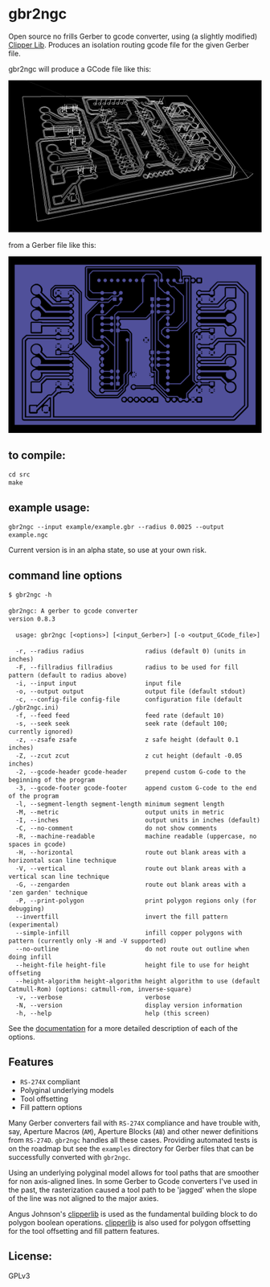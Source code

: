 gbr2ngc
=======

Open source no frills Gerber to gcode converter, using (a slightly modified) [Clipper Lib](http://www.angusj.com/delphi/clipper.php).  Produces an isolation routing gcode file for the given Gerber file.

gbr2ngc will produce a GCode file like this:

![gcode example](example/gcodeExample.png)

from a Gerber file like this:

![Gerber example](/example/gerbExample.png)


to compile:
-----------

    cd src
    make

example usage:
--------------

    gbr2ngc --input example/example.gbr --radius 0.0025 --output example.ngc

Current version is in an alpha state, so use at your own risk.

command line options
---

```
$ gbr2ngc -h

gbr2ngc: A gerber to gcode converter
version 0.8.3

  usage: gbr2ngc [<options>] [<input_Gerber>] [-o <output_GCode_file>]

  -r, --radius radius                 radius (default 0) (units in inches)
  -F, --fillradius fillradius         radius to be used for fill pattern (default to radius above)
  -i, --input input                   input file
  -o, --output output                 output file (default stdout)
  -c, --config-file config-file       configuration file (default ./gbr2ngc.ini)
  -f, --feed feed                     feed rate (default 10)
  -s, --seek seek                     seek rate (default 100; currently ignored)
  -z, --zsafe zsafe                   z safe height (default 0.1 inches)
  -Z, --zcut zcut                     z cut height (default -0.05 inches)
  -2, --gcode-header gcode-header     prepend custom G-code to the beginning of the program
  -3, --gcode-footer gcode-footer     append custom G-code to the end of the program
  -l, --segment-length segment-length minimum segment length
  -M, --metric                        output units in metric
  -I, --inches                        output units in inches (default)
  -C, --no-comment                    do not show comments
  -R, --machine-readable              machine readable (uppercase, no spaces in gcode)
  -H, --horizontal                    route out blank areas with a horizontal scan line technique
  -V, --vertical                      route out blank areas with a vertical scan line technique
  -G, --zengarden                     route out blank areas with a 'zen garden' technique
  -P, --print-polygon                 print polygon regions only (for debugging)
  --invertfill                        invert the fill pattern (experimental)
  --simple-infill                     infill copper polygons with pattern (currently only -H and -V supported)
  --no-outline                        do not route out outline when doing infill
  --height-file height-file           height file to use for height offseting
  --height-algorithm height-algorithm height algorithm to use (default Catmull-Rom) (options: catmull-rom, inverse-square)
  -v, --verbose                       verbose
  -N, --version                       display version information
  -h, --help                          help (this screen)
```

See the [documentation](doc/Documentation.md) for a more detailed description of each of the options.

Features
---

* `RS-274X` compliant
* Polyginal underlying models
* Tool offsetting
* Fill pattern options

Many Gerber converters fail with `RS-274X` compliance and have trouble with, say, Aperture Macros (`AM`), Aperture Blocks (`AB`) and other newer definitions from `RS-274D`.
`gbr2ngc` handles all these cases.
Providing automated tests is on the roadmap but see the `examples` directory for Gerber files that can be successfully converted with `gbr2ngc`.

Using an underlying polyginal model allows for tool paths that are smoother for non axis-aligned lines.
In some Gerber to Gcode converters I've used in the past, the rasterization caused a tool path to be 'jagged' when the slope of the line was not aligned to the major axies.

Angus Johnson's [clipperlib](http://www.angusj.com/delphi/clipper.php) is used as the fundamental building block to do polygon boolean operations.
[clipperlib](http://www.angusj.com/delphi/clipper.php) is also used for polygon offsetting for the tool offsetting and fill pattern features.


License:
-----

GPLv3



